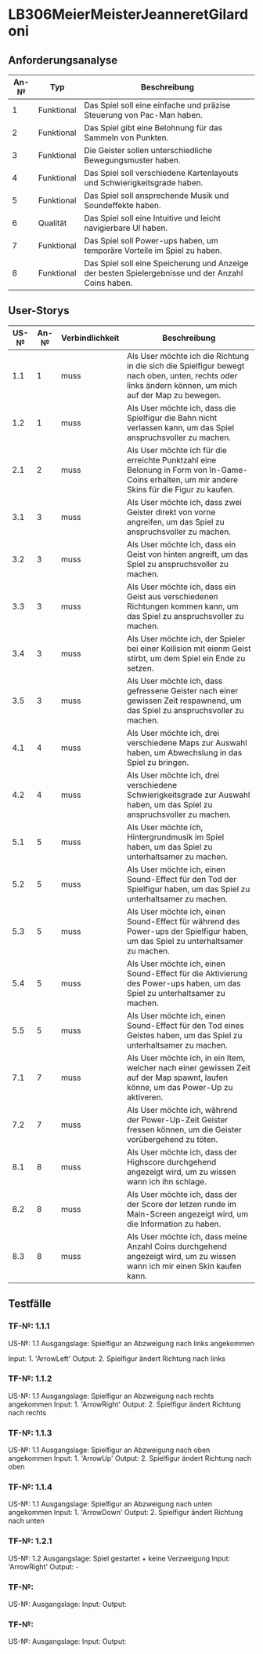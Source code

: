 # LB306MeierMeisterJeanneretGilardoni


## Anforderungsanalyse
 
| An-№ | Typ      | Beschreibung                                     | 
| ---- | -------- | ------------------------------------------------ |
|   1   |    Funktional      |         Das Spiel soll eine einfache und präzise Steuerung von Pac-Man haben.                                |
|   2   |    Funktional      |            Das Spiel gibt eine Belohnung für das Sammeln von Punkten.                             |
|   3   |    Funktional      |                 Die Geister sollen unterschiedliche Bewegungsmuster haben.                        |
|  4    |    Funktional      |                Das Spiel soll verschiedene Kartenlayouts und Schwierigkeitsgrade haben.                         |
|   5   |    Funktional      |                Das Spiel soll ansprechende Musik und Soundeffekte haben.                         |
|  6    |    Qualität      |               Das Spiel soll eine Intuitive und leicht navigierbare UI haben.                          |
|    7  |    Funktional      |                   Das Spiel soll Power-ups haben, um temporäre Vorteile im Spiel zu haben.                      |
|   8   |    Funktional      |                Das Spiel soll eine Speicherung und Anzeige der besten Spielergebnisse und der Anzahl Coins haben.                 |




## User-Storys

| US-№ | An-№ | Verbindlichkeit | Beschreibung                 |
| ---- | ---- | --- | ---------------------------------- |
| 1.1    |   1   |  muss | Als User möchte ich die Richtung in die sich die Spielfigur bewegt nach oben, unten, rechts oder links ändern können, um mich auf der Map zu bewegen.  |
| 1.2    |   1   |  muss | Als User möchte ich, dass die Spielfigur die Bahn nicht verlassen kann, um das Spiel anspruchsvoller zu machen. |
| 2.1    |   2   |  muss | Als User möchte ich für die erreichte Punktzahl eine Belonung in Form von In-Game-Coins erhalten, um mir andere Skins für die Figur zu kaufen. |
| 3.1    |   3   |  muss | Als User möchte ich, dass zwei Geister direkt von vorne angreifen, um das Spiel zu anspruchsvoller zu machen.  |
| 3.2    |   3   |  muss | Als User möchte ich, dass ein Geist von hinten angreift, um das Spiel zu anspruchsvoller zu machen.  |
| 3.3    |   3   |  muss | Als User möchte ich, dass ein Geist aus verschiedenen Richtungen kommen kann, um das Spiel zu anspruchsvoller zu machen.  |
| 3.4    |   3   |  muss | Als User möchte ich, der Spieler bei einer Kollision mit eienm Geist stirbt, um dem Spiel ein Ende zu setzen.  |
| 3.5    |   3   |  muss | Als User möchte ich, dass gefressene Geister nach einer gewissen Zeit respawnend, um das Spiel zu anspruchsvoller zu machen.  |
| 4.1    |   4   |  muss | Als User möchte ich, drei verschiedene Maps zur Auswahl haben, um Abwechslung in das Spiel zu bringen.  |
| 4.2    |   4   |  muss | Als User möchte ich, drei verschiedene Schwierigkeitsgrade zur Auswahl haben, um das Spiel zu anspruchsvoller zu machen.  |
| 5.1    |   5   |  muss | Als User möchte ich, Hintergrundmusik im Spiel haben, um das Spiel zu unterhaltsamer zu machen.  |
| 5.2    |   5   |  muss | Als User möchte ich, einen Sound-Effect für den Tod der Spielfigur haben, um das Spiel zu unterhaltsamer zu machen.  |
| 5.3    |   5   |  muss | Als User möchte ich, einen Sound-Effect für während des Power-ups der Spielfigur haben, um das Spiel zu unterhaltsamer zu machen.  |
| 5.4    |   5   |  muss | Als User möchte ich, einen Sound-Effect für die Aktivierung des Power-ups haben, um das Spiel zu unterhaltsamer zu machen.  |
| 5.5    |   5   |  muss | Als User möchte ich, einen Sound-Effect für den Tod eines Geistes haben, um das Spiel zu unterhaltsamer zu machen.  |
| 7.1    |   7   |  muss | Als User möchte ich, in ein Item, welcher nach einer gewissen Zeit auf der Map spawnt, laufen könne, um das Power-Up zu aktiveren.  |
| 7.2    |   7   |  muss | Als User möchte ich, während der Power-Up-Zeit Geister fressen können, um die Geister vorübergehend zu töten.  |
| 8.1    |   8   |  muss | Als User möchte ich, dass der Highscore durchgehend angezeigt wird, um zu wissen wann ich ihn schlage.  |
| 8.2    |   8   |  muss | Als User möchte ich, dass der der Score der letzen runde im Main-Screen angezeigt wird, um die Information zu haben.  |
| 8.3    |   8   |  muss | Als User möchte ich, dass meine Anzahl Coins durchgehend angezeigt wird, um zu wissen wann ich mir einen Skin kaufen kann.  |



## Testfälle

### TF-№: 1.1.1
US-№: 1.1
Ausgangslage: Spielfigur an Abzweigung nach links angekommen

Input: 1. 'ArrowLeft'
Output: 2. Spielfigur ändert Richtung nach links

### TF-№: 1.1.2
US-№: 1.1
Ausgangslage: Spielfigur an Abzweigung nach rechts angekommen
Input: 1. 'ArrowRight'
Output: 2. Spielfigur ändert Richtung nach rechts

### TF-№: 1.1.3
US-№: 1.1
Ausgangslage: Spielfigur an Abzweigung nach oben angekommen
Input: 1. 'ArrowUp'
Output: 2. Spielfigur ändert Richtung nach oben

### TF-№: 1.1.4
US-№: 1.1
Ausgangslage: Spielfigur an Abzweigung nach unten angekommen
Input: 1. 'ArrowDown'
Output: 2. Spielfigur ändert Richtung nach unten

### TF-№: 1.2.1
US-№: 1.2
Ausgangslage: Spiel gestartet + keine Verzweigung
Input: 'ArrowRight'
Output: -

### TF-№: 
US-№: 
Ausgangslage: 
Input: 
Output: 

### TF-№: 
US-№: 
Ausgangslage: 
Input: 
Output: 
